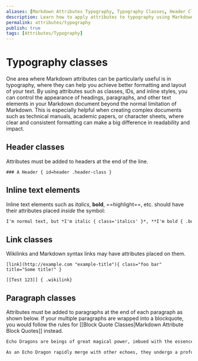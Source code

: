 ```yaml
---
aliases: [Markdown Attributes Typography, Typography Classes, Header Classes, Markdown Attributes Inline Text Elements, Link Classes, Paragraph Classes]
description: Learn how to apply attributes to typography using Markdown
permalink: attributes/typography
publish: true
tags: [Attributes/Typography]
---
```


# Typography classes

One area where Markdown attributes can be particularly useful is in typography, where they can help you achieve better formatting and layout of your text. By using attributes such as classes, IDs, and inline styles, you can control the appearance of headings, paragraphs, and other text elements in your Markdown document beyond the normal limitation of Markdown. This is especially helpful when creating complex documents such as technical manuals, academic papers, or character sheets, where clear and consistent formatting can make a big difference in readability and impact.

## Header classes

Attributes must be added to headers at the end of the line.

`### A Header { id=header .header-class }`

## Inline text elements

Inline text elements such as *italics*, **bold**, ==highlight==, etc. should have their attributes placed *inside* the symbol:

```md
I'm normal text, but *I'm italic { class='italics' }*, **I'm bold { .bold }** and ==I'm highlighted { id=highlight }==.
```

## Link classes

Wikilinks and Markdown syntax links may have attributes placed on them.

`[link](http://example.com "example-title"){ class="foo bar" title="Some title!" }`

`[[Test 123]] { .wikilink}`

## Paragraph classes

Attributes must be added to paragraphs at the end of each paragraph as shown below. If your multiple paragraphs are wrapped into a blockquote, you would follow the rules for [[Block Quote Classes|Markdown Attribute Block Quotes]] instead. 

```md
Echo Dragons are beings of great magical power, imbued with the essence of their true dragon counterparts from other realms. They possess all the strengths and abilities of true dragons, as well as the traits and characteristics of their subspecies. However, due to the results of their endless pursuit of Apotheosis, Echo Dragons undergo a unique form of transformation that results in a form of draconic schizophrenia. { .class }

As an Echo Dragon rapidly merge with other echoes, they undergo a profound shift in their personality and alignment. They become imbued with the memories, emotions, and traits of their merged counterparts, leading to a fractured sense of core self. Over time, an Echo Dragon may shift from their typical alignment and personality, becoming more chaotic or lawful, good or evil, depending on the echoes they merge with. This can result in a form of internal conflict, as the Echo Dragon's original and habitual nature battles with the influence of their merged counterparts. { .class }
```
